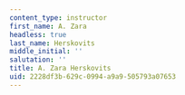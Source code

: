 ```yaml
---
content_type: instructor
first_name: A. Zara
headless: true
last_name: Herskovits
middle_initial: ''
salutation: ''
title: A. Zara Herskovits
uid: 2228df3b-629c-0994-a9a9-505793a07653
---
```

